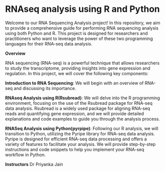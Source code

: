 # RNAseq analysis using R and Python

Welcome to our RNA Sequencing Analysis project! In this repository, we aim to provide a comprehensive guide for performing RNA sequencing analysis using both Python and R. This project is designed for researchers and practitioners who want to leverage the power of these two programming languages for their RNA-seq data analysis.

**Overview**

RNA sequencing (RNA-seq) is a powerful technique that allows researchers to study the transcriptome, providing insights into gene expression and regulation. In this project, we will cover the following key components:

**Introduction to RNA Sequencing**: We will begin with an overview of RNA-seq and discussing its importance.

**RNAseq Analysis using R(Rsubread)**: We will delve into the R programming environment, focusing on the use of the Rsubread package for RNA-seq data analysis. Rsubread is a widely used package for aligning RNA-seq reads and quantifying gene expression, and we will provide detailed explanations and code examples to guide you through the analysis process.

**RNASeq Analysis using Python(pyrpipe)**: Following our R analysis, we will transition to Python, utilizing the Pyripe library for RNA-seq data analysis. Pyripe is designed for efficient RNA-seq data processing and offers a variety of features to facilitate your analysis. We will provide step-by-step instructions and code snippets to help you implement your RNA-seq workflow in Python.

**Instructors**
Dr Priyanka Jain

